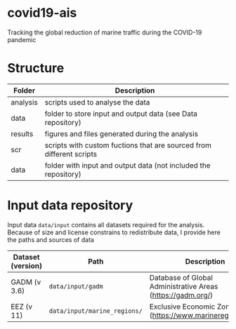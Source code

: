 # covid19-ais
Tracking the global reduction of marine traffic during the COVID-19 pandemic



# Structure


Folder          |  Description    
--------------- | -------------------
analysis        | scripts used to analyse the data
data            | folder to store input and output data (see Data repository)
results         | figures and files generated during the analysis
scr             | scripts with custom fuctions that are sourced from different scripts
data            | folder with input and output data (not included the repository)




# Input data repository

Input data `data/input` contains all datasets required for the analysis. Because of size and license constrains to redistribute data, I provide here the paths and sources of data

Dataset (version) |  Path                         | Description    
----------------- | ----------------------------- | --------------------- 
GADM (v 3.6)      | `data/input/gadm`             | Database of Global Administrative Areas (https://gadm.org/)
EEZ (v 11)        | `data/input/marine_regions/`  | Exclusive Economic Zones (https://www.marineregions.org/)
